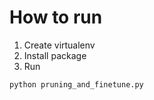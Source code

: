 # How to run

1. Create virtualenv
2. Install package
3. Run
```
python pruning_and_finetune.py
```
